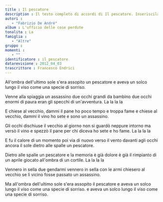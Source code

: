 ```yaml
--- 
title : Il pescatore
description : Il testo completo di accordi di Il pescatore. Inseriscila nel tuo canzoniere!
autori : 
   - "Fabrizio De André"
album : L'ufficio delle cose perdute
tonalita : La
famiglia : 
   - "Altre"
gruppo : 
momenti : 
   - ""
identificatore : il_pescatore
datarevisione : 2012_04_03
trascrittore : Francesco Endrici
--- 
```




All'ombra dell'ultimo sole
s'era assopito un pescatore
e aveva un solco lungo il viso
come una specie di sorriso.


Venne alla spiaggia un assassino
 due occhi grandi da bambino
due occhi enormi di paura
eran gli specchi di un'avventura.
La la la la


E chiese al vecchio, dammi il pane
ho poco tempo e troppa fame
e chiese al vecchio, dammi il vino
ho sete e sono un assassino.


Gli occhi dischiuse il vecchio al giorno
non si guardò neppure intorno
ma versò il vino e spezzò il pane
per chi diceva ho sete e ho fame. La la la la


E fu il calore di un momento
poi via di nuovo verso il vento
davanti agli occhi ancora il sole
dietro alle spalle un pescatore.


Dietro alle spalle un pescatore
e la memoria è già dolore
è già il rimpianto di un aprile
giocato all'ombra di un cortile. La la la la


Vennero in sella due gendarmi
vennero in sella con le armi
chiesero al vecchio se lì vicino
fosse passato un assassino.


Ma all'ombra dell'ultimo sole
s'era assopito il pescatore
e aveva un solco lungo il viso
come una specie di sorriso.
e aveva un solco lungo il viso
come una specie di sorriso.


